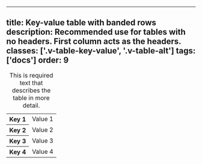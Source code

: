 <!--
 *              Copyright (c) 2025 Visa, Inc.
 *
 * Licensed under the Apache License, Version 2.0 (the "License");
 * you may not use this file except in compliance with the License.
 * You may obtain a copy of the License at
 *
 *         http://www.apache.org/licenses/LICENSE-2.0
 *
 * Unless required by applicable law or agreed to in writing, software
 * distributed under the License is distributed on an "AS IS" BASIS,
 * WITHOUT WARRANTIES OR CONDITIONS OF ANY KIND, either express or implied.
 * See the License for the specific language governing permissions and
 * limitations under the License.
 *
 -->
---
title: Key-value table with banded rows
description: Recommended use for tables with no headers. First column acts as the headers. 
classes: ['.v-table-key-value', '.v-table-alt']
tags: ['docs']
order: 9
---

<table class="v-table v-table-alt v-table-key-value">
  <caption class="v-sr">
    This is required text that describes the table in more detail.
  </caption>
  <tbody>
    <tr>
      <th class="v-td" scope="row">
        Key 1
      </th>
      <td class="v-td">
        Value 1
      </td>
    </tr>
    <tr>
      <th class="v-td" scope="row">
        Key 2
      </th>
      <td class="v-td">
        Value 2
      </td>
    </tr>
    <tr>
      <th class="v-td" scope="row">
        Key 3
      </th>
      <td class="v-td">
        Value 3
      </td>
    </tr>
    <tr>
      <th class="v-td" scope="row">
        Key 4
      </th>
      <td class="v-td">
        Value 4
      </td>
    </tr>
  </tbody>
</table>
